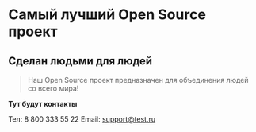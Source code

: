 # Самый лучший Open Source проект

## Сделан людьми для людей

> Наш Open Source проект предназначен для объединения людей со всего мира!

__Тут будут контакты__

Тел: 8 800 333 55 22
Email: support@test.ru
